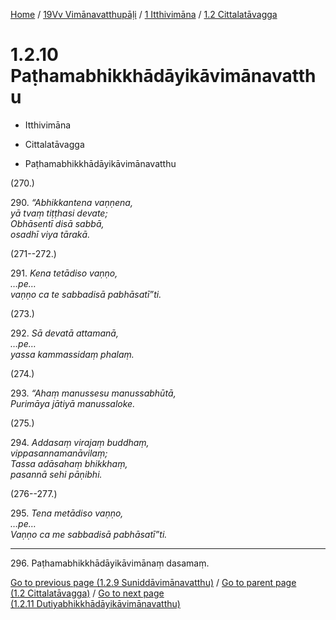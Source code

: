
[Home](/) / [19Vv Vimānavatthupāḷi](../...md) / [1 Itthivimāna](...md) / [1.2 Cittalatāvagga](../19Vv/1/1.2.md)

# 1.2.10 Paṭhamabhikkhādāyikāvimānavatthu

* Itthivimāna

* Cittalatāvagga

* Paṭhamabhikkhādāyikāvimānavatthu

(270.)

290\. _“Abhikkantena vaṇṇena,_  
_yā tvaṃ tiṭṭhasi devate;_  
_Obhāsentī disā sabbā,_  
_osadhī viya tārakā._  


(271--272.)

291\. _Kena tetādiso vaṇṇo,_  
_…pe…_  
_vaṇṇo ca te sabbadisā pabhāsatī”ti._  


(273.)

292\. _Sā devatā attamanā,_  
_…pe…_  
_yassa kammassidaṃ phalaṃ._  


(274.)

293\. _“Ahaṃ manussesu manussabhūtā,_  
_Purimāya jātiyā manussaloke._  


(275.)

294\. _Addasaṃ virajaṃ buddhaṃ,_  
_vippasannamanāvilaṃ;_  
_Tassa adāsahaṃ bhikkhaṃ,_  
_pasannā sehi pāṇibhi._  


(276--277.)

295\. _Tena metādiso vaṇṇo,_  
_…pe…_  
_Vaṇṇo ca me sabbadisā pabhāsatī”ti._  


---

296\. Paṭhamabhikkhādāyikāvimānaṃ dasamaṃ.



[Go to previous page (1.2.9 Suniddāvimānavatthu)](1.2.9.md) / [Go to parent page (1.2 Cittalatāvagga)](../19Vv/1/1.2.md) / [Go to next page (1.2.11 Dutiyabhikkhādāyikāvimānavatthu)](1.2.11.md)


